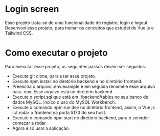 # Login screen

Esse projeto trata-se de uma funcionalidade de registro, login e logout. Desenvovi esse projeto, para treinar os conceitos que estudei do Vue js e Tailwind CSS.

# Como executar o projeto

Para executar esse projeto, os seguintes passos devem ser seguidos:

- Execute git clone, para usar esse projeto.
- Execute npm install no diretório backend e no diretório frontend.
- Preencha o arquivo .env.example e em seguida renomeie esse arquivo para .env. Esse arquivo está no diretório backend.
- Execute o script.sql que está em ./backend/tables no seu banco de dados MySQL. Indico o uso do MySQL Workbench.
- Execute o comando npm run dev no diretório frontend, assim, o Vue js irá rodar o frontend na porta 5173 do seu host.
- Execute o comando npm start no diretório backend, para o servidor começar a rodar.
- Agora é só usar a aplicação.